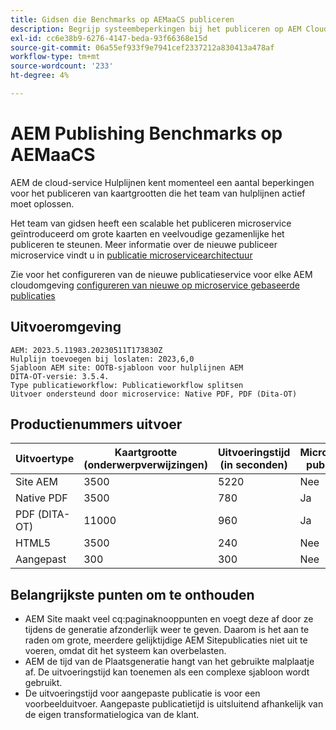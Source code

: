 ```yaml
---
title: Gidsen die Benchmarks op AEMaaCS publiceren
description: Begrijp systeembeperkingen bij het publiceren op AEM Cloud.
exl-id: cc6e38b9-6276-4147-beda-93f66368e15d
source-git-commit: 06a55ef933f9e7941cef2337212a830413a478af
workflow-type: tm+mt
source-wordcount: '233'
ht-degree: 4%

---
```


# AEM Publishing Benchmarks op AEMaaCS

AEM de cloud-service Hulplijnen kent momenteel een aantal beperkingen voor het publiceren van kaartgrootten die het team van hulplijnen actief moet oplossen.

Het team van gidsen heeft een scalable het publiceren microservice geïntroduceerd om grote kaarten en veelvoudige gezamenlijke het publiceren te steunen. Meer informatie over de nieuwe publiceer microservice vindt u in [publicatie microservicearchitectuur](publish-microservice-architecture-and-performance.md)

Zie voor het configureren van de nieuwe publicatieservice voor elke AEM cloudomgeving [configureren van nieuwe op microservice gebaseerde publicaties](configure-microservices.md)


## Uitvoeromgeving

    AEM: 2023.5.11983.20230511T173830Z
    Hulplijn toevoegen bij loslaten: 2023,6,0
    Sjabloon AEM site: OOTB-sjabloon voor hulplijnen AEM
    DITA-OT-versie: 3.5.4.
    Type publicatieworkflow: Publicatieworkflow splitsen
    Uitvoer ondersteund door microservice: Native PDF, PDF (Dita-OT)

## Productienummers uitvoer

| Uitvoertype | Kaartgrootte (onderwerpverwijzingen) | Uitvoeringstijd (in seconden) | Microservice publiceren |
|---------------|------------------------------|----------------------------|-----------------------|
| Site AEM | 3500 | 5220 | Nee |
| Native PDF | 3500 | 780 | Ja |
| PDF (DITA-OT) | 11000 | 960 | Ja |
| HTML5 | 3500 | 240 | Nee |
| Aangepast | 300 | 300 | Nee |

## Belangrijkste punten om te onthouden

- AEM Site maakt veel cq:paginaknooppunten en voegt deze af door ze tijdens de generatie afzonderlijk weer te geven. Daarom is het aan te raden om grote, meerdere gelijktijdige AEM Sitepublicaties niet uit te voeren, omdat dit het systeem kan overbelasten.
- AEM de tijd van de Plaatsgeneratie hangt van het gebruikte malplaatje af. De uitvoeringstijd kan toenemen als een complexe sjabloon wordt gebruikt.
- De uitvoeringstijd voor aangepaste publicatie is voor een voorbeelduitvoer. Aangepaste publicatietijd is uitsluitend afhankelijk van de eigen transformatielogica van de klant.
